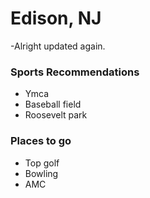 # Edison, NJ

-Alright updated again.

### Sports Recommendations
- Ymca
- Baseball field
- Roosevelt park

### Places to go
- Top golf
- Bowling
- AMC

